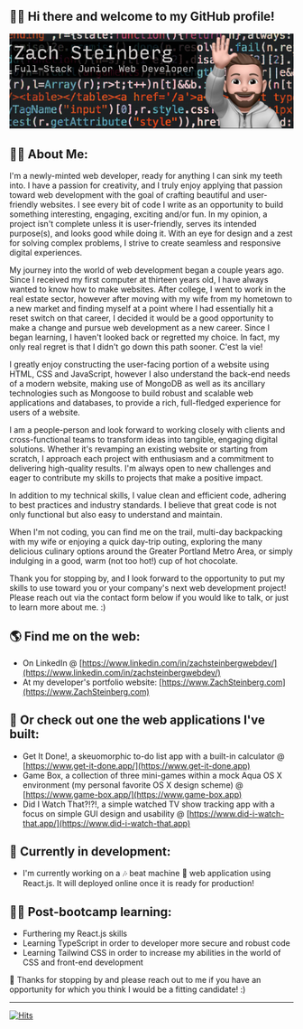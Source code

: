 ## 🙋‍♂️ Hi there and welcome to my GitHub profile!

![GitHub profile masthead banner](https://raw.githubusercontent.com/ZachSteinberg-webdev/ZachSteinberg-webdev/main/GitHub_readme_banner-reduced.png)

## 👨‍💻 About Me:

I'm a newly-minted web developer, ready for anything I can sink my teeth into. I have a passion for creativity, and I truly enjoy applying that passion toward web development with the goal of crafting beautiful and user-friendly websites.
I see every bit of code I write as an opportunity to build something interesting, engaging, exciting and/or fun. In my opinion, a project isn't complete unless it is user-friendly, serves its intended purpose(s), and looks good while doing it. With an eye for design and a zest for solving complex problems, I strive to create seamless and responsive digital experiences.

My journey into the world of web development began a couple years ago. Since I received my first computer at thirteen years old, I have always wanted to know how to make websites. After college, I went to work in the real estate sector, however after moving with my wife from my hometown to a new market and finding myself at a point where I had essentially hit a reset switch on that career, I decided it would be a good opportunity to make a change and pursue web development as a new career. Since I began learning, I haven't looked back or regretted my choice. In fact, my only real regret is that I didn't go down this path sooner. C'est la vie!

I greatly enjoy constructing the user-facing portion of a website using HTML, CSS and JavaScript, however I also understand the back-end needs of a modern website, making use of MongoDB as well as its ancillary technologies such as Mongoose to build robust and scalable web applications and databases, to provide a rich, full-fledged experience for users of a website.

I am a people-person and look forward to working closely with clients and cross-functional teams to transform ideas into tangible, engaging digital solutions. Whether it's revamping an existing website or starting from scratch, I approach each project with enthusiasm and a commitment to delivering high-quality results. I'm always open to new challenges and eager to contribute my skills to projects that make a positive impact.

In addition to my technical skills, I value clean and efficient code, adhering to best practices and industry standards. I believe that great code is not only functional but also easy to understand and maintain.

When I'm not coding, you can find me on the trail, multi-day backpacking with my wife or enjoying a quick day-trip outing, exploring the many delicious culinary options around the Greater Portland Metro Area, or simply indulging in a good, warm (not too hot!) cup of hot chocolate.

Thank you for stopping by, and I look forward to the opportunity to put my skills to use toward you or your company's next web development project! Please reach out via the contact form below if you would like to talk, or just to learn more about me. :)

## 🌎 Find me on the web:
- On LinkedIn @ [https://www.linkedin.com/in/zachsteinbergwebdev/](https://www.linkedin.com/in/zachsteinbergwebdev/)
- At my developer's portfolio website: [https://www.ZachSteinberg.com](https://www.ZachSteinberg.com)

## 👷 Or check out one the web applications I've built:
- Get It Done!, a skeuomorphic to-do list app with a built-in calculator @ [https://www.get-it-done.app/](https://www.get-it-done.app)
- Game Box, a collection of three mini-games within a mock Aqua OS X environment (my personal favorite OS X design scheme) @ [https://www.game-box.app/](https://www.game-box.app)
- Did I Watch That?!?!, a simple watched TV show tracking app with a focus on simple GUI design and usability @ [https://www.did-i-watch-that.app/](https://www.did-i-watch-that.app)

## 💪 Currently in development:
- I'm currently working on a 🎶 beat machine 🥁 web application using React.js. It will deployed online once it is ready for production!

## 👨‍🎓 Post-bootcamp learning:
- Furthering my React.js skills
- Learning TypeScript in order to developer more secure and robust code
- Learning Tailwind CSS in order to increase my abilities in the world of CSS and front-end development

👋 Thanks for stopping by and please reach out to me if you have an opportunity for which you think I would be a fitting candidate! :)

---

[![Hits](https://hits.seeyoufarm.com/api/count/incr/badge.svg?url=https%3A%2F%2Fgithub.com%2FZachSteinberg-webdev&count_bg=%23348FF6&title_bg=%23555555&icon=github.svg&icon_color=%23E7E7E7&title=Visitor+count&edge_flat=false)](https://hits.seeyoufarm.com)
